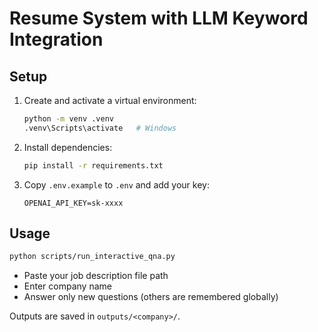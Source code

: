 # Resume System with LLM Keyword Integration

## Setup
1. Create and activate a virtual environment:
   ```bash
   python -m venv .venv
   .venv\Scripts\activate   # Windows
   ```

2. Install dependencies:
   ```bash
   pip install -r requirements.txt
   ```

3. Copy `.env.example` to `.env` and add your key:
   ```
   OPENAI_API_KEY=sk-xxxx
   ```

## Usage
```bash
python scripts/run_interactive_qna.py
```

- Paste your job description file path
- Enter company name
- Answer only new questions (others are remembered globally)

Outputs are saved in `outputs/<company>/`.
